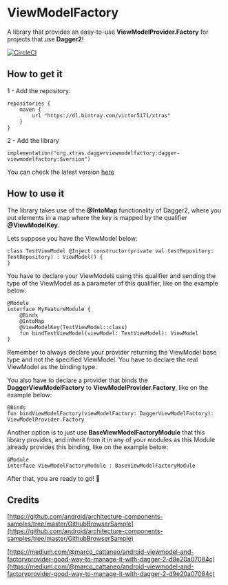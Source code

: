 ﻿# ViewModelFactory
A library that provides an easy-to-use **ViewModelProvider.Factory** for projects that use **Dagger2**!

[![CircleCI](https://circleci.com/gh/victor5171/dagger-viewmodelfactory/tree/master.svg?style=svg)](https://circleci.com/gh/victor5171/dagger-viewmodelfactory/tree/master)

## How to get it

1 - Add the repository:

    repositories { 
	    maven { 
		    url "https://dl.bintray.com/victor5171/xtras"
		}
    }

2 - Add the library

    implementation("org.xtras.daggerviewmodelfactory:dagger-viewmodelfactory:$version")

You can check the latest version [here](https://github.com/victor5171/dagger-viewmodelfactory/releases)

## How to use it

The library takes use of the **@IntoMap** functionality of Dagger2, where you put elements in a map where the key is mapped by the qualifier **@ViewModelKey**.

Lets suppose you have the ViewModel below:

    class TestViewModel @Inject constructor(private val testRepository: TestRepository) : ViewModel() {  
    }

You have to declare your ViewModels using this qualifier and sending the type of the ViewModel as a parameter of this qualifier, like on the example below:

    @Module  
    interface MyFeatureModule {  
	    @Binds  
	    @IntoMap
	    @ViewModelKey(TestViewModel::class)  
        fun bindTestViewModel(viewModel: TestViewModel): ViewModel  
    }

Remember to always declare your provider returning the ViewModel base type and not the specified ViewModel. You have to declare the real ViewModel as the binding type.

You also have to declare a provider that binds the **DaggerViewModelFactory** to **ViewModelProvider.Factory**, like on the example below:

    @Binds  
    fun bindViewModelFactory(viewModelFactory: DaggerViewModelFactory): ViewModelProvider.Factory

Another option is to just use **BaseViewModelFactoryModule** that this library provides, and inherit from it in any of your modules as this Module already provides this binding, like on the example below:

    @Module  
    interface ViewModelFactoryModule : BaseViewModelFactoryModule

After that, you are ready to go!  🍺

## Credits
[https://github.com/android/architecture-components-samples/tree/master/GithubBrowserSample](https://github.com/android/architecture-components-samples/tree/master/GithubBrowserSample)

[https://medium.com/@marco_cattaneo/android-viewmodel-and-factoryprovider-good-way-to-manage-it-with-dagger-2-d9e20a07084c](https://medium.com/@marco_cattaneo/android-viewmodel-and-factoryprovider-good-way-to-manage-it-with-dagger-2-d9e20a07084c)


